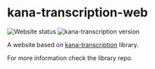 # kana-transcription-web

![Website status](https://img.shields.io/website?url=https%3A%2F%2F18degrees.github.io%2Fkana-transformer-web%2F&up_message=online&down_message=offline&label=currenty) ![kana-transcription version](https://img.shields.io/github/package-json/dependency-version/18degrees/kana-transcription-web/kana-transcription)

A website based on [kana-transcription](https://github.com/18degrees/kana-transformer/) library.

For more information check the library repo.
